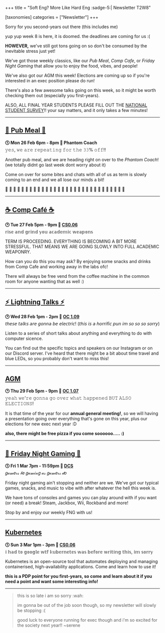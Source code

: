 +++
title = "Soft Eng? More Like Hard Eng :sadge-5:| Newsletter T2W8"

[taxonomies]
categories = ["Newsletter"]
+++

Sorry for you second-years out there (this includes me)

<!-- more -->

yup yup week 8 is here, it is doomed. the deadlines are coming for us :(

**HOWEVER,** we've still got tons going on so don't be consumed by the inevitable stress just yet!

We've got those weekly classics, like our *Pub Meal*, *Comp Cafe*, or *Friday Night Gaming* that allow you to enjoy the food, vibes, and people!

We've also got our AGM this week! Elections are coming up so if you're interested in an exec position please do run!

There's also a few awesome talks going on this week, so it might be worth checking them out (especially you first-years).

ALSO, ALL FINAL YEAR STUDENTS PLEASE FILL OUT THE [NATIONAL STUDENT SURVEY](https://www.thestudentsurvey.com/)!! your say matters, and it only takes a few minutes!
***

## **[🍔 Pub Meal 🍔](https://uwcs.co.uk/events/t2/w8/pub/)**
**🕔 Mon 26 Feb 6pm - 8pm  📍 Phantom Coach**  
𝚢𝚎𝚜, 𝚠𝚎 𝚊𝚛𝚎 𝚛𝚎𝚙𝚎𝚊𝚝𝚒𝚗𝚐 𝚏𝚘𝚛 𝚝𝚑𝚎 𝟹𝟹% 𝚘𝚏𝚏!!

Another pub meal, and we are heading right on over to the *Phantom Coach*! (we totally didnt go last week dont worry about it)

Come on over for some bites and chats with all of us as term is slowly coming to an end and we all lose our minds a bit!

👻 👻 👻 👻 👻 👻 👻 👻 👻 👻 👻 👻 👻 👻 👻 👻 👻 👻 👻 👻 👻 👻 👻 👻 👻 👻 👻 👻 👻 👻 
***

## **[☕️ Comp Café ☕️](https://uwcs.co.uk/events/t2/w8/compcafe/)**
**🕑 Tue 27 Feb 5pm - 9pm  📍 [CS0.06](https://campus.warwick.ac.uk//search/623c888a421e6f5928c0d038)**  
𝕣𝕚𝕤𝕖 𝕒𝕟𝕕 𝕘𝕣𝕚𝕟𝕕 𝕪𝕠𝕦 𝕒𝕔𝕒𝕕𝕖𝕞𝕚𝕔 𝕨𝕖𝕒𝕡𝕠𝕟𝕤

TERM IS PROCEEDING. EVERYTHING IS BECOMING A BIT MORE STRESSFUL. THAT MEANS WE ARE GOING SLOWLY INTO FULL ACADEMIC WEAPONRY.

How can you do this you may ask? By enjoying some snacks and drinks from Comp Cafe and working away in the labs ofc!

There will always be free vend from the coffee machine in the common room for anyone wanting that as well :)
***

## **[⚡ Lightning Talks ⚡](https://uwcs.co.uk/events/t2/w8/lightning/)**
**🕑 Wed 28 Feb 1pm - 2pm  📍 [OC 1.09](https://campus.warwick.ac.uk//search/623c8943421e6f5928c0f50b)**  
𝘵𝘩𝘦𝘴𝘦 𝘵𝘢𝘭𝘬𝘴 𝘢𝘳𝘦 𝘨𝘰𝘯𝘯𝘢 𝘣𝘦 𝘦𝘭𝘦𝘤𝘵𝘳𝘪𝘤! (𝘵𝘩𝘪𝘴 𝘪𝘴 𝘢 𝘩𝘰𝘳𝘳𝘪𝘧𝘪𝘤 𝘱𝘶𝘯 𝘪𝘮 𝘴𝘰 𝘴𝘰 𝘴𝘰 𝘴𝘰𝘳𝘳𝘺)

Listen to a series of short talks about anything and everything to do with computer sicence.

You can find out the specific topics and speakers on our Instagram or on our Discord server. I've heard that there might be a bit about time travel and blue LEDs, so you probably don't want to miss this!
***

## **[AGM](https://uwcs.co.uk/events/t2/w8/agm-elections/)**
**🕑 Thu 29 Feb 5pm - 9pm  📍 [OC 1.07](https://campus.warwick.ac.uk//search/623c8942421e6f5928c0f4f0)**  
𝚢𝚎𝚊𝚑 𝚠𝚎'𝚛𝚎 𝚐𝚘𝚗𝚗𝚊 𝚐𝚘 𝚘𝚟𝚎𝚛 𝚠𝚑𝚊𝚝 𝚑𝚊𝚙𝚙𝚎𝚗𝚎𝚍 𝙱𝚄𝚃 𝙰𝙻𝚂𝙾 𝙴𝙻𝙴𝙲𝚃𝙸𝙾𝙽𝚂!

It is that time of the year for our **annual general meeting!**, so we will having a presentation going over everything that's gone on this year, plus our elections for new exec next year :D

**also, there might be free pizza if you come soooooo..... :)**
***

## **[👾 Friday Night Gaming 👾](https://uwcs.co.uk/events/t2/w8/fng/)**
**🕔 Fri 1 Mar 7pm - 11:59pm  📍 [DCS](https://campus.warwick.ac.uk/search/623c8858421e6f5928c0c78f)**  
𝑔𝒶𝓂𝑒𝓇𝓈 𝒷𝑒 𝑔𝒶𝓂𝒾𝓃𝑔 𝒶𝓈 𝑔𝒶𝓂𝑒𝓇𝓈 𝒹𝑜

Friday night gaming ain't stopping and neither are we. We've got our typical games, snacks, and music to vibe with after whatever the hell this week is.

We have tons of consoles and games you can play around with if you want (or need) a break! Steam, Jackbox, Wii, Rockband and more!

Stop by and enjoy our weekly FNG with us!
***

## **[Kubernetes](https://uwcs.co.uk/events/t2/w8/kubernetes/)**
**🕔 Sun 3 Mar 1pm - 3pm  📍 [CS0.06](https://campus.warwick.ac.uk//search/623c888a421e6f5928c0d038)**  
𝕚 𝕙𝕒𝕕 𝕥𝕠 𝕘𝕠𝕠𝕘𝕝𝕖 𝕨𝕥𝕗 𝕜𝕦𝕓𝕖𝕣𝕟𝕖𝕥𝕖𝕤 𝕨𝕒𝕤 𝕓𝕖𝕗𝕠𝕣𝕖 𝕨𝕣𝕚𝕥𝕚𝕟𝕘 𝕥𝕙𝕚𝕤, 𝕚𝕞 𝕤𝕠𝕣𝕣𝕪

Kubernetes is an open-source tool that automates deploying and managing containerised, high-availability applications. Come and learn how to use it!

**this is a PDP point for you first-years, so come and learn about it if you need a point and want some interesting info!**
***


>this is so late i am so sorry :wah:
>
>im gonna be out of the job soon though, so my newsletter will slowly be stopping :(
>
>good luck to everyone running for exec though and i'm so excited for the society next year!! ~serene
